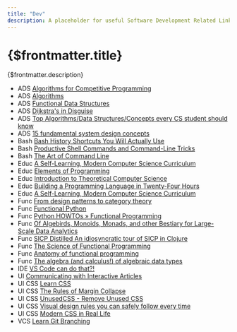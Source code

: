 ```yaml
---
title: "Dev"
description: A placeholder for useful Software Development Related Links I have come across.
---
```


# {$frontmatter.title}

{$frontmatter.description}



- ADS [Algorithms for Competitive Programming](https://cp-algorithms.com/)
- ADS [Algorithms](http://jeffe.cs.illinois.edu/teaching/algorithms/?)
- ADS [Functional Data Structures](https://cs.uwaterloo.ca/~plragde/flaneries/FDS/index.html)
- ADS [Dijkstra's in Disguise](https://blog.evjang.com/2018/08/dijkstras.html)
- ADS [Top Algorithms/Data Structures/Concepts every CS student should know](https://medium.com/techie-delight/top-algorithms-data-structures-concepts-every-computer-science-student-should-know-e0549c67b4ac)
- ADS [15 fundamental system design concepts](https://interviewing.io/guides/system-design-interview)
- Bash [Bash History Shortcuts You Will Actually Use](https://zwischenzugs.com/2019/08/25/seven-god-like-bash-history-shortcuts-you-will-actually-use/) 
- Bash [Productive Shell Commands and Command-Line Tricks](https://betterprogramming.pub/the-most-productive-shell-commands-and-command-line-tricks-ec1415283259) 	
- Bash [The Art of Command Line](https://github.com/jlevy/the-art-of-command-line)
- Educ [A Self-Learning, Modern Computer Science Curriculum](https://functionalcs.github.io/curriculum/)
- Educ [Elements of Programming](http://elementsofprogramming.com/eop.pdf)
- Educ [Introduction to Theoretical Computer Science](https://introtcs.org/public/index.html)
- Educ [Building a Programming Language in Twenty-Four Hours](https://ersei.net/en/blog/diy-programming-language)
- Educ [A Self-Learning, Modern Computer Science Curriculum](https://functionalcs.github.io/curriculum/)
- Func [From design patterns to category theory](https://blog.ploeh.dk/2017/10/04/from-design-patterns-to-category-theory/)
- Func [Functional Python](https://www.tweag.io/blog/2022-09-08-fp1-typopaedia-pythonica/)
- Func [Python HOWTOs » Functional Programming](https://docs.python.org/3/howto/functional.html)
- Func [Of Algebirds, Monoids, Monads, and other Bestiary for Large-Scale Data Analytics](https://www.michael-noll.com/blog/2013/12/02/twitter-algebird-monoid-monad-for-large-scala-data-analytics/)
- Func [SICP Distilled An idiosyncratic tour of SICP in Clojure](https://www.sicpdistilled.com/)
- Func [The Science of Functional Programming](https://github.com/winitzki/sofp)
- Func [Anatomy of functional programming](http://geekocephale.com/blog/2018/10/08/fp)
- Func [The algebra (and calculus!) of algebraic data types](https://codewords.recurse.com/issues/three/algebra-and-calculus-of-algebraic-data-types)
- IDE [VS Code can do that?!](https://vscodecandothat.com/?)
- UI [Communicating with Interactive Articles](https://distill.pub/2020/communicating-with-interactive-articles/)
- UI CSS [Learn CSS](https://web.dev/learn/css/)
- UI CSS [The Rules of Margin Collapse](https://www.joshwcomeau.com/css/rules-of-margin-collapse/)
- UI CSS [UnusedCSS - Remove Unused CSS](https://unused-css.com)
- UI CSS [Visual design rules you can safely follow every time](https://anthonyhobday.com/sideprojects/saferules/)
- UI CSS [Modern CSS in Real Life](https://chriscoyier.net/2023/06/06/modern-css-in-real-life/)
- VCS [Learn Git Branching](https://learngitbranching.js.org/)

